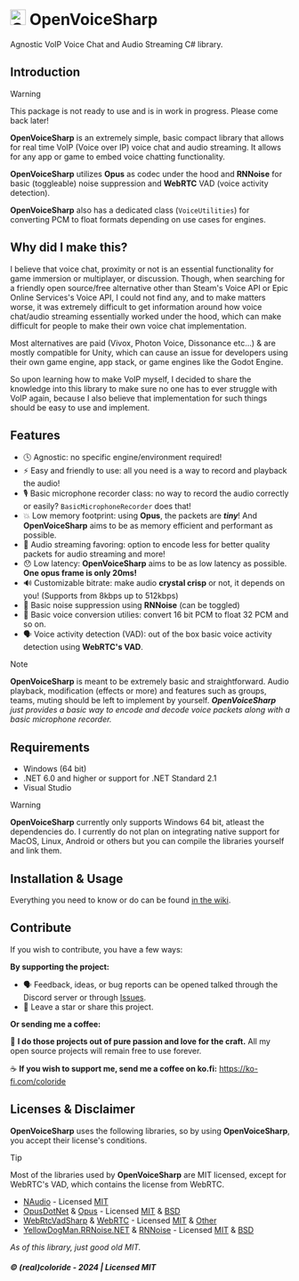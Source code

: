 # <img src="https://raw.githubusercontent.com/realcoloride/OpenVoiceSharp/master/openvoicesharp.png" alt="OpenVoiceSharp" width="28" height="28"> OpenVoiceSharp

Agnostic VoIP Voice Chat and Audio Streaming C# library.

## Introduction

>[!WARNING]
>This package is not ready to use and is in work in progress. Please come back later!

**OpenVoiceSharp** is an extremely simple, basic compact library that allows for real time VoIP (Voice over IP) voice chat and audio streaming. It allows for any app or game to embed voice chatting functionality.

**OpenVoiceSharp** utilizes **Opus** as codec under the hood and **RNNoise** for basic (toggleable) noise suppression and **WebRTC** VAD (voice activity detection).

**OpenVoiceSharp** also has a dedicated class (`VoiceUtilities`) for converting PCM to float formats depending on use cases for engines.

## Why did I make this?

I believe that voice chat, proximity or not is an essential functionality for game immersion or multiplayer, or discussion. Though, when searching for a friendly open source/free alternative other than Steam's Voice API or Epic Online Services's Voice API, I could not find any, and to make matters worse, it was extremely difficult to get information around how voice chat/audio streaming essentially worked under the hood, which can make difficult for people to make their own voice chat implementation.

Most alternatives are paid (Vivox, Photon Voice, Dissonance etc...) & are mostly compatible for Unity, which can cause an issue for developers using their own game engine, app stack, or game engines like the Godot Engine. 

So upon learning how to make VoIP myself, I decided to share the knowledge into this library to make sure no one has to ever struggle with VoIP again, because I also believe that implementation for such things should be easy to use and implement.

## Features

- 🕓 Agnostic: no specific engine/environment required!
- ⚡ Easy and friendly to use: all you need is a way to record and playback the audio!
- 🎙️ Basic microphone recorder class: no way to record the audio correctly or easily? `BasicMicrophoneRecorder` does that!
- 💥 Low memory footprint: using **Opus**, the packets are ***tiny***! And **OpenVoiceSharp** aims to be as memory efficient and performant as possible.
- 🎵 Audio streaming favoring: option to encode less for better quality packets for audio streaming and more!
- 😯 Low latency: **OpenVoiceSharp** aims to be as low latency as possible. **One opus frame is only 20ms!**
- 🔊 Customizable bitrate: make audio **crystal crisp** or not, it depends on you! (Supports from 8kbps up to 512kbps)
- 🍃 Basic noise suppression using **RNNoise** (can be toggled)
- 🧪 Basic voice conversion utilies: convert 16 bit PCM to float 32 PCM and so on.
- 🗣️ Voice activity detection (VAD): out of the box basic voice activity detection using **WebRTC's VAD**.

> [!NOTE]  
> **OpenVoiceSharp** is meant to be extremely basic and straightforward. Audio playback, modification (effects or more) and features such as groups, teams, muting should be left to implement by yourself. 
> _**OpenVoiceSharp** just provides a basic way to encode and decode voice packets along with a basic microphone recorder._

## Requirements

- Windows (64 bit)
- .NET 6.0 and higher or support for .NET Standard 2.1
- Visual Studio

> [!WARNING]
> **OpenVoiceSharp** currently only supports Windows 64 bit, atleast the dependencies do.
> I currently do not plan on integrating native support for MacOS, Linux, Android or others but you can compile the libraries yourself and link them.

## Installation & Usage

Everything you need to know or do can be found [in the wiki](https://github.com/realcoloride/OpenVoiceSharp/wiki).

## Contribute

If you wish to contribute, you have a few ways:

**By supporting the project:**
- 🗣️ Feedback, ideas, or bug reports can be opened talked through the Discord server or through [Issues](https://github.com/realcoloride/OpenVoiceSharp/issues).
- 🌟 Leave a star or share this project.

**Or sending me a coffee:**

💖 **I do those projects out of pure passion and love for the craft.** All my open source projects will remain free to use forever. 

☕ **If you wish to support me, send me a coffee on ko.fi:** https://ko-fi.com/coloride

## Licenses & Disclaimer

**OpenVoiceSharp** uses the following libraries, so by using **OpenVoiceSharp**, you accept their license's conditions.

> [!TIP]  
> Most of the libraries used by **OpenVoiceSharp** are MIT licensed, except for WebRTC's VAD, which contains the license from WebRTC.

- [NAudio](https://github.com/naudio/NAudio) - Licensed [MIT](https://github.com/naudio/NAudio/blob/master/license.txt)
- [OpusDotNet](https://github.com/mrphil2105/OpusDotNet) & [Opus](https://opus-codec.org/) - Licensed [MIT](https://github.com/mrphil2105/OpusDotNet/blob/master/LICENSE.md) & [BSD](https://opus-codec.org/license/)
- [WebRtcVadSharp](https://github.com/ladenedge/WebRtcVadSharp) & [WebRTC](https://webrtc.org/) - Licensed [MIT](https://github.com/ladenedge/WebRtcVadSharp/blob/main/LICENSE) & [Other](https://webrtc.org/support/license)
- [YellowDogMan.RRNoise.NET](https://github.com/Yellow-Dog-Man/RNNoise.Net) & [RNNoise](https://github.com/xiph/rnnoise) - Licensed [MIT](https://github.com/Yellow-Dog-Man/RNNoise.Net/blob/main/LICENSE) & [BSD](https://github.com/xiph/rnnoise/blob/main/COPYING)

_As of this library, just good old MIT._

##### &copy; (real)coloride - 2024 | Licensed MIT
